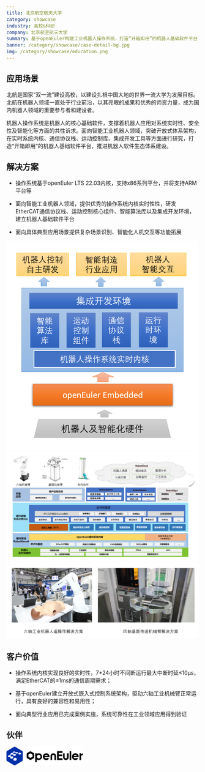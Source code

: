 ```yaml
---
title: 北京航空航天大学
category: showcase
industry: 高校&科研
company: 北京航空航天大学
summary: 基于openEuler构建工业机器人操作系统，打造“开箱即用”的机器人基础软件平台
banner: /category/showcase/case-detail-bg.jpg
img: /category/showcase/education.png
---
```


## 应用场景

北航是国家“双一流”建设高校，以建设扎根中国大地的世界一流大学为发展目标。北航在机器人领域一直处于行业前沿，以其亮眼的成果和优秀的师资力量，成为国内机器人领域的重要参与者和建设者。

机器人操作系统是机器人的核心基础软件，支撑着机器人应用对系统实时性、安全性及智能化等方面的共性诉求。面向智能工业机器人领域，突破开放式体系架构，在实时系统内核、通信协议栈、运动控制库、集成开发工具等方面进行研究，打造“开箱即用”的机器人基础软件平台，推进机器人软件生态体系建设。


## 解决方案




-   操作系统基于openEuler LTS 22.03内核，支持x86系列平台，并将支持ARM平台等

-   面向智能工业机器人领域，提供优秀的操作系统内核实时性性，研发EtherCAT通信协议栈、运动控制核心组件、智能算法库以及集成开发环境，建立机器人基础软件平台


-   面向具体典型应用场景提供复杂场景识别、智能化人机交互等功能拓展

<img src="./media/image1.png" width="500" >

<img src="./media/2.png" width="1000" >

<img src="./media/3.png" width="1000" >


## 客户价值

-   操作系统内核实现良好的实时性，7*24小时不间断运行最大中断时延≤10μs，满足EtherCAT的≤1ms的通信周期需求；

-   基于openEuler建立开放式嵌入式控制系统架构，驱动六轴工业机械臂正常运行，具有良好的兼容性和易用性；

-   面向典型行业应用已完成案例实施，系统可靠性在工业领域应用得到验证


## 伙伴

<img src="./media/4.png" width="200" >
